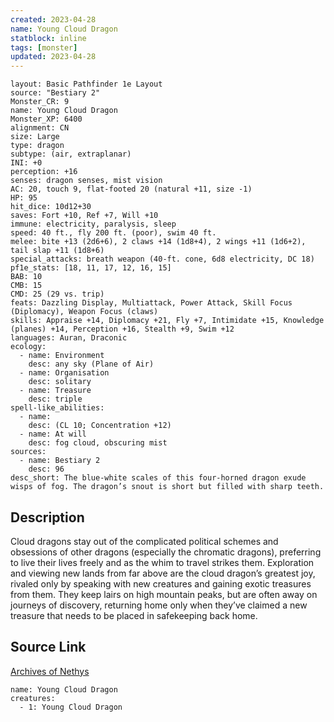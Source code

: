 ```yaml
---
created: 2023-04-28
name: Young Cloud Dragon
statblock: inline
tags: [monster]
updated: 2023-04-28
---
```

```statblock
layout: Basic Pathfinder 1e Layout
source: "Bestiary 2"
Monster_CR: 9
name: Young Cloud Dragon
Monster_XP: 6400
alignment: CN
size: Large
type: dragon
subtype: (air, extraplanar)
INI: +0
perception: +16
senses: dragon senses, mist vision
AC: 20, touch 9, flat-footed 20 (natural +11, size -1)
HP: 95
hit_dice: 10d12+30
saves: Fort +10, Ref +7, Will +10
immune: electricity, paralysis, sleep
speed: 40 ft., fly 200 ft. (poor), swim 40 ft.
melee: bite +13 (2d6+6), 2 claws +14 (1d8+4), 2 wings +11 (1d6+2), tail slap +11 (1d8+6)
special_attacks: breath weapon (40-ft. cone, 6d8 electricity, DC 18)
pf1e_stats: [18, 11, 17, 12, 16, 15]
BAB: 10
CMB: 15
CMD: 25 (29 vs. trip)
feats: Dazzling Display, Multiattack, Power Attack, Skill Focus (Diplomacy), Weapon Focus (claws)
skills: Appraise +14, Diplomacy +21, Fly +7, Intimidate +15, Knowledge (planes) +14, Perception +16, Stealth +9, Swim +12
languages: Auran, Draconic
ecology:
  - name: Environment
    desc: any sky (Plane of Air)
  - name: Organisation
    desc: solitary
  - name: Treasure
    desc: triple
spell-like_abilities:
  - name:
    desc: (CL 10; Concentration +12)
  - name: At will
    desc: fog cloud, obscuring mist
sources:
  - name: Bestiary 2
    desc: 96
desc_short: The blue-white scales of this four-horned dragon exude wisps of fog. The dragon’s snout is short but filled with sharp teeth. 
```
## Description
Cloud dragons stay out of the complicated political schemes and obsessions of other dragons (especially the chromatic dragons), preferring to live their lives freely and as the whim to travel strikes them. Exploration and viewing new lands from far above are the cloud dragon’s greatest joy, rivaled only by speaking with new creatures and gaining exotic treasures from them. They keep lairs on high mountain peaks, but are often away on journeys of discovery, returning home only when they’ve claimed a new treasure that needs to be placed in safekeeping back home.
## Source Link
[Archives of Nethys](https://aonprd.com/MonsterDisplay.aspx?ItemName=Young%20Cloud%20Dragon)
```encounter-table
name: Young Cloud Dragon
creatures:
  - 1: Young Cloud Dragon
```
